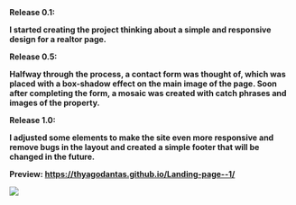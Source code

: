 <div><strong>
Release 0.1:

I started creating the project thinking about a simple and responsive design for a realtor page.


Release 0.5:

Halfway through the process, a contact form was thought of, which was placed with a box-shadow effect on the main image of the page. Soon after completing the form, a mosaic was created with catch phrases and images of the property.

Release 1.0:

I adjusted some elements to make the site even more responsive and remove bugs in the layout and created a simple footer that will be changed in the future.

Preview: https://thyagodantas.github.io/Landing-page--1/
</strong></div>
<div><img src="https://i.imgur.com/4jikchP.png" /></div>
